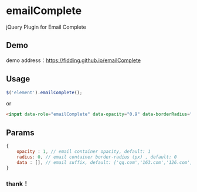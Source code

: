 # emailComplete
jQuery Plugin for Email Complete

## Demo
demo address：https://fidding.github.io/emailComplete

## Usage

``` javascript
$('element').emailComplete();

```
or

``` html
<input data-role="emailComplete" data-opacity="0.9" data-borderRadius="1" />
```

## Params

```javascript
{
    opacity : 1, // email container opacity, default: 1
    radius: 0, // email container border-radius (px) , default: 0
    data : [], // email suffix, default: ['qq.com','163.com','126.com','sina.com','sohu.com']
}

```
### thank！
